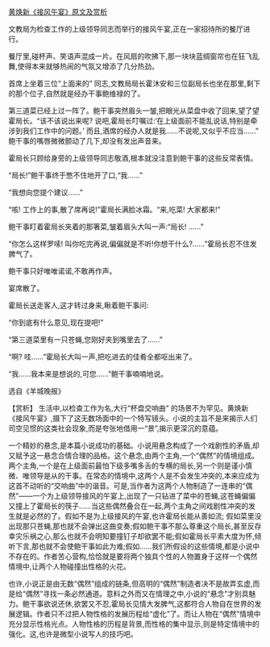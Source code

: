 [黄焕新《接风午宴》原文及赏析](https://www.vrrw.net/wx/15255.html)

文教局为检查工作的上级领导同志而举行的接风午宴,正在一家招待所的餐厅进行。

餐厅里,碰杯声、笑语声混成一片。在风扇的吹拂下,那一块块蓝绸窗帘也在狂飞乱舞,使得本来就够热闹的气氛又增添了几分热劲。

首席上坐着三位“上面来的” 同志,文教局局长霍沐安和三位副局长也坐在那里,剩下的那个位子,自然就是经办干事鲍维禄的了。

第三道菜已经上过一阵了。鲍干事突然眉头一皱,把眼光从菜盘中收了回来,望了望霍局长。“该不该说出来呢? 说吧,霍局长叮嘱过:‘在上级面前不能乱说话,特别是牵涉到我们工作中的问题。’ 而且,酒席的经办人就是我……不说呢,又似乎不应当……” 鲍干事的嘴唇微微颤动了几下,却没有发出声音来。

霍局长只顾给身旁的上级领导同志敬酒,根本就没注意到鲍干事的这些反常表情。

“局长!”鲍干事终于憋不住地开了口,“我……”

“我想向您提个建议……”

“咳! 工作上的事,散了席再说!”霍局长满脸冰霜。“来,吃菜! 大家都来!”

鲍干事盯着霍局长夹着的那箸菜,皱着眉头大叫一声:“局长! ……”

“你怎么这样罗嗦! 叫你吃完再说,偏偏就是不听!你想干什么?……”霍局长忍不住发脾气了。

鲍干事只好唯唯诺诺,不敢再作声。

宴席散了。

霍局长送走客人,这才转过身来,瞅着鲍干事问:

“你到底有什么意见,现在提吧!”

“第三道菜里有一只苍蝇,您刚好夹到嘴里去了……”

“啊? 哇……”霍局长大叫一声,把吃进去的佳肴全都呕出来了。

“我……我本来是想说的,可您……”鲍干事喃喃地说。

选自《羊城晚报》



【赏析】 生活中,以检查工作为名,大行“杯盘交响曲” 的场景不为罕见。黄焕新《接风午宴》,摄下了这无数场面中的一个特写镜头。小说的主旨不是来揭示人们司空见惯的这类社会现象,而是夸张地借用一“景”,揭示更深沉的意蕴。

一个精妙的悬念,是本篇小说成功的基础。小说用悬念构成了一个戏剧性的矛盾,却又赋予这一悬念合情合理的品格。这个悬念,由两个主角,一个“偶然”的情境组成。两个主角,一个是在上级面前最怕下级多嘴多舌的专横的局长,另一个则是谨小慎微、唯领导是从的干事。在常态的情境中,这两个人是不会发生冲突的,本来应成为这首不动听的“交响曲”中的谐音。可是,当作者为这两个人物制造了一连串的“偶然”——一个为上级领导接风的午宴上,出现了一只钻进了菜中的苍蝇,这苍蝇偏偏又撞上了霍局长的筷子……当这些偶然叠合在一起,两个主角之间戏剧性冲突的发生就是必然的了。假如不是为上级接风的午宴,也许霍局长能从善如流; 假如菜里没出现那只苍蝇,那也就不会弹出这曲变奏;假如鲍干事不那么尊重这个局长,甚至反存幸灾乐祸之心,那么也就不会明知要撞钉子却欲罢不能;假如霍局长平素大度为怀,倾听下言,那也就不会使鲍干事如此为难;假如……我们所假设的这些情境,都是小说中不存在的。作者苦心营构,恰恰就是要将两个独具个性的人物置身于这样一个偶然情境中,让两个人物碰撞出性格的火花。

也许,小说正是由无数“偶然”组成的链条,但高明的“偶然”制造者决不是故弄玄虚,而是给“偶然”寻找一条必然通道。意料之外而又在情理之中,小说的“悬念”才别具魅力。鲍干事欲说还休,欲罢又不忍,霍局长见情大发脾气,这都符合人物自在世界的发展逻辑。作者只不过把人物性格的发展历程给“虚化”了。而让人物在“偶然”情境中充分显示性格光点。人物性格的历程是背景,而性格的集中显示,则是特定情境中的强化。这,也许是微型小说写人的技巧吧。


